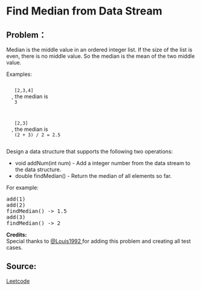 # Find Median from Data Stream

## Problem：

<div class="question-content">
 <p>
 </p>
 <p>
  Median is the middle value in an ordered integer list. If the size of the list is even, there is no middle value. So the median is the mean of the two middle value.
 </p>
 Examples:
 <br/>
 <p>
  <code>
   [2,3,4]
  </code>
  , the median is
  <code>
   3
  </code>
 </p>
 <p>
  <code>
   [2,3]
  </code>
  , the median is
  <code>
   (2 + 3) / 2 = 2.5
  </code>
 </p>
 <p>
  Design a data structure that supports the following two operations:
 </p>
 <ul>
  <li>
   void addNum(int num) - Add a integer number from the data stream to the data structure.
  </li>
  <li>
   double findMedian() - Return the median of all elements so far.
  </li>
 </ul>
 <p>
  For example:
 </p>
 <pre>
add(1)
add(2)
findMedian() -&gt; 1.5
add(3) 
findMedian() -&gt; 2
</pre>
 <p>
  <b>
   Credits:
  </b>
  <br/>
  Special thanks to
  <a href="https://leetcode.com/discuss/user/Louis1992">
   @Louis1992
  </a>
  for adding this problem and creating all test cases.
 </p>
</div>


## Source:
[Leetcode](https://leetcode.com/problems/find-median-from-data-stream/)

